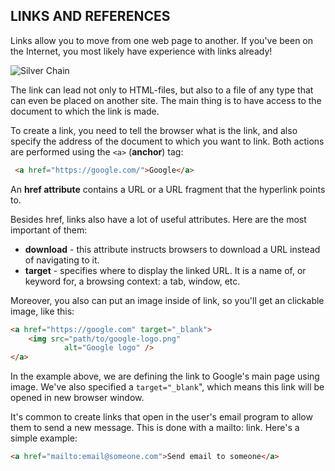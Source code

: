 ## LINKS AND REFERENCES 

Links allow you to move from one web page to another. If you've been on the Internet, you most likely have experience with links already! 

![Silver Chain](https://images.pexels.com/photos/145683/pexels-photo-145683.jpeg?auto=compress&cs=tinysrgb&h=750&w=1260)

The link can lead not only to HTML-files, but also to a file of any type that can even be placed on another site. The main thing is to have access to the document to which the link is made.

To create a link, you need to tell the browser what is the link, and also specify the address of the document to which you want to link. Both actions are performed using the `<a>` (**anchor**) tag:

```html
 <a href="https://google.com/">Google</a>
```

An **href attribute** contains a URL or a URL fragment that the hyperlink points to.



Besides href, links also have a lot of useful attributes. Here are the most important of them:

* **download** - this attribute instructs browsers to download a URL instead of navigating to it.
* **target** - specifies where to display the linked URL. It is a name of, or keyword for, a browsing context: a tab, window, etc.



Moreover, you also can put an image inside of link, so you'll get an
clickable image, like this:

```html
<a href="https://google.com" target="_blank">
	<img src="path/to/google-logo.png"
        	alt="Google logo" />
</a>
```

In the example above, we are defining the link to Google's main page using image. We've also specified a `target="_blank`", which means this link will be opened in new browser window.



It's common to create links that open in the user's email program to allow them to send a new message. This is done with a mailto: link. Here's a simple example:

```html
<a href="mailto:email@someone.com">Send email to someone</a>
```

